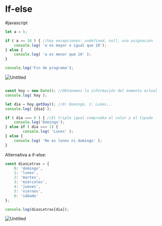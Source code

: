 # If-else
#javascript 
```jsx
let a = 5;

if ( a >= 10 ) { //hay excepciones: undefined, null, una asignación
    console.log( 'a es mayor o igual que 10');
} else {
    console.log( 'a es menor que 10' );
}

console.log('Fin de programa');
```

![Untitled](00%20🌎%20DWEC%202022-2023/00%20UD2%20Fundamentos%20de%20JS%20Tipos%20primitivos%20Arrays/Anexos/Untitled%209.png)

```jsx

const hoy = new Date(); //Obtenemos la información del momento actual
console.log( hoy );

let dia = hoy.getDay(); //0: Domingo, 1: Lunes...
console.log( {dia} );

if ( dia === 0 ) { //El triple igual comprueba el valor y el tipado
    console.log('Domingo');
} else if ( dia === 1) {
        console.log( 'Lunes' );
} else {
    console.log( 'No es lunes ni domingo' );
}
```

Alternativa a if-else:

```jsx
const diasLetras = {
    0: 'domingo',
    1: 'lunes',
    2: 'martes',
    3: 'miércoles',    
    4: 'jueves',
    5: 'viernes',
    6: 'sábado' 
};

console.log(diasLetras[dia]);
```

![Untitled](Untitled%201%202.png)